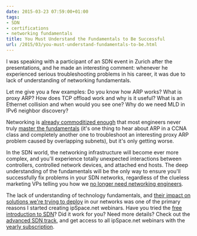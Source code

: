 ```yaml
---
date: 2015-03-23 07:59:00+01:00
tags:
- SDN
- certifications
- networking fundamentals
title: You Must Understand the Fundamentals to Be Successful
url: /2015/03/you-must-understand-fundamentals-to-be.html
---
```

I was speaking with a participant of an SDN event in Zurich after the presentations, and he made an interesting comment: whenever he experienced serious troubleshooting problems in his career, it was due to lack of understanding of networking fundamentals.

Let me give you a few examples: Do you know how ARP works? What is proxy ARP? How does TCP offload work and why is it useful? What is an Ethernet collision and when would you see one? Why do we need MLD in IPv6 neighbor discovery?
<!--more-->
Networking is [already commoditized enough](https://blog.ipspace.net/2012/03/knowledge-and-complexity.html) that most engineers never truly [master the fundamentals](http://blog.ipspace.net/2008/09/knowledge-or-recipes.html) (it\'s one thing to hear about ARP in a CCNA class and completely another one to troubleshoot an interesting proxy ARP problem caused by overlapping subnets), but it's only getting worse.

In the SDN world, the networking infrastructure will become ever more complex, and you'll experience totally unexpected interactions between controllers, controlled network devices, and attached end hosts. The deep understanding of the fundamentals will be the only way to ensure you'll successfully fix problems in your SDN networks, regardless of the clueless marketing VPs telling you how we [no longer need networking engineers](https://blog.ipspace.net/2012/09/sdn-career-choices-and-magic-graphs.html).

The lack of understanding of technology fundamentals, and [their impact on solutions we're trying to deploy](https://blog.ipspace.net/2015/03/response-why-technology-still-matters.html) in our networks was one of the primary reasons I started creating ipSpace.net webinars. Have you tried the [free introduction to SDN](http://www.ipspace.net/Introduction_to_SDN)? Did it work for you? Need more details? Check out the [advanced SDN track](http://www.ipspace.net/SDN_Track), and get access to all ipSpace.net webinars with the [yearly subscription](http://www.ipspace.net/Subscription).
